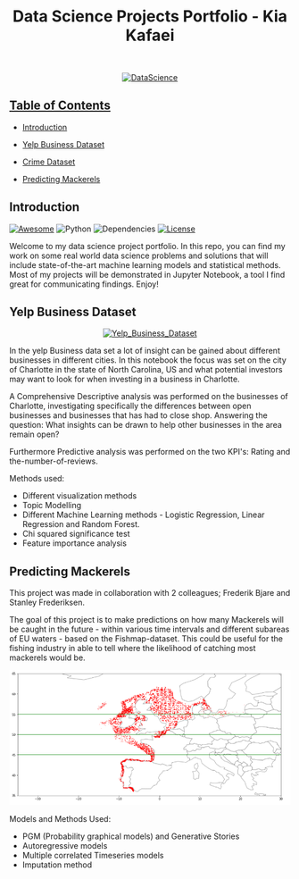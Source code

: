 


<h1 align="center"> Data Science Projects Portfolio - Kia Kafaei </h1> <br>
<p align="center">
  <a href="https://github.com/KiaKafaei1/data_science_portfolio">
    <img alt="DataScience" title="DataScience" src="https://upload.wikimedia.org/wikipedia/commons/4/44/DataScienceDisciplines.png"
  </a>
</p>


<!-- 
## Welcome!
![image](https://github.com/KiaKafaei1/Data_Science_Portfolio/blob/master/quote_datascience.jpg)
-->


## Table of Contents
- [Introduction](#introduction)

- [Yelp Business Dataset](https://github.com/KiaKafaei1/Data_Science_Portfolio/blob/master/Yelp_Business_Dataset/Business_analysis_of_Yelp.ipynb)
- [Crime Dataset](https://github.com/KiaKafaei1/Data_Science_Portfolio/blob/master/Crime_Data/Assignment1.ipynb)
- [Predicting Mackerels](https://github.com/KiaKafaei1/Data_Science_Portfolio/blob/master/Predicting_Mackerels/Notebook_Pyro_Kia_Stanley_Frederik.ipynb)

## Introduction
[![Awesome](https://cdn.rawgit.com/sindresorhus/awesome/d7305f38d29fed78fa85652e3a63e154dd8e8829/media/badge.svg)](https://github.com/KevinLiao159/MyDataSciencePortfolio)
![Python](https://img.shields.io/badge/python-v3.6+-blue.svg)
![Dependencies](https://img.shields.io/badge/dependencies-up%20to%20date-brightgreen.svg)
[![License](https://img.shields.io/badge/license-MIT-blue.svg)](https://opensource.org/licenses/MIT)

Welcome to my data science project portfolio. In this repo, you can find my work on some real world data science problems and solutions that will include state-of-the-art machine learning models and statistical methods. Most of my projects will be demonstrated in Jupyter Notebook, a tool I find great for communicating findings. Enjoy! 


## Yelp Business Dataset
<p align="center">
  <a href="https://github.com/KiaKafaei1/Data_Science_Portfolio/tree/master/Yelp_Business_Dataset">
    <img alt="Yelp_Business_Dataset" title="Yelp Business Dataset" src="https://upload.wikimedia.org/wikipedia/commons/a/ad/Yelp_Logo.svg">
  </a>
</p>

In the yelp Business data set a lot of insight can be gained about different businesses
in different cities. In this notebook the focus was set on the city of Charlotte in the
state of North Carolina, US and what potential investors may want to look for when
investing in a business in Charlotte.

A Comprehensive Descriptive analysis was performed on the businesses of Charlotte, investigating specifically
the differences between open businesses and businesses that has had to close shop. Answering the question: What insights can be drawn 
to help other businesses in the area remain open? 

Furthermore Predictive analysis was performed on the two KPI's:  Rating and the-number-of-reviews. 

Methods used: 
- Different visualization methods 
- Topic Modelling
- Different Machine Learning methods - Logistic Regression, Linear Regression and Random Forest.
- Chi squared significance test
- Feature importance analysis

## Predicting Mackerels
This project was made in collaboration with 2 colleagues; Frederik Bjare and Stanley Frederiksen.

The goal of this project is to make predictions on how many Mackerels will be caught
in the future - within various time intervals and different subareas of EU waters -
based on the Fishmap-dataset. This could be useful for the fishing industry in able
to tell where the likelihood of catching most mackerels would be.

![image](https://github.com/KiaKafaei1/Data_Science_Portfolio/blob/master/Predicting_Mackerels/Map_of_Mackerels.PNG)

Models and Methods Used:
- PGM (Probability graphical models) and Generative Stories
- Autoregressive models
- Multiple correlated Timeseries models
- Imputation method
